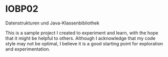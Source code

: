# IOBP02
Datenstrukturen und Java-Klassenbibliothek

This is a sample project I created to experiment and learn, with the hope that it might be helpful to others. Although I acknowledge that my code style may not be optimal, I believe it is a good starting point for exploration and experimentation.
